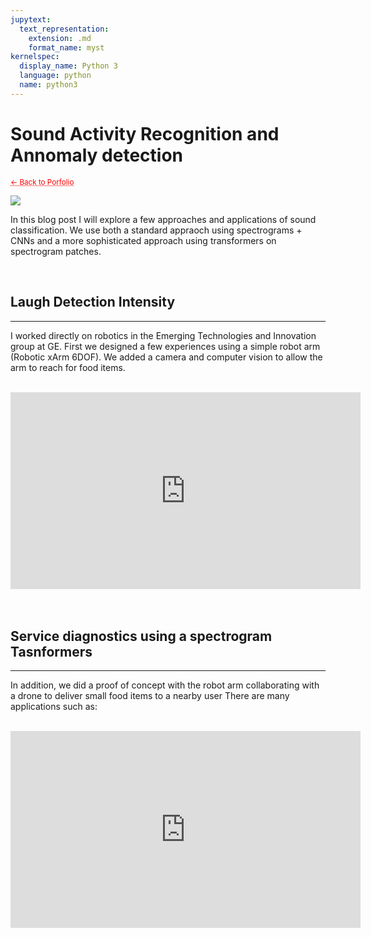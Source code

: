 ```yaml
---
jupytext:
  text_representation:
    extension: .md
    format_name: myst
kernelspec:
  display_name: Python 3
  language: python
  name: python3
---
```


# Sound Activity Recognition and Annomaly detection

 <sub> <a href="https://jmhuer.github.io/mini_book/_build/html/docs/portfolio.html" style="color: red; text-decoration: underline;text-decoration-style: dotted;">← Back to Porfolio</a> </sub>

<img src="../../../../images/audio.png" align="center"/>

<br>

 In this blog post I will explore a few approaches and applications of sound classification. We use both a standard appraoch using spectrograms + CNNs and a more sophisticated approach using transformers on spectrogram patches.

<br>


## Laugh Detection Intensity
---

I worked directly on robotics in the
Emerging Technologies and Innovation group at GE. First we designed a few experiences using a simple
robot arm (Robotic xArm 6DOF). We added a camera and computer vision to allow the arm to reach
for food items.

<br>
 <div align="center">   <iframe width="560" height="315"
src="https://www.youtube.com/embed/eoMQt4muwW4"
frameborder="0"
allow="accelerometer; autoplay; encrypted-media; gyroscope; picture-in-picture"
allowfullscreen
></iframe></div>

<br>
<br>

## Service diagnostics using a spectrogram Tasnformers
---

In addition, we did a proof of concept with the robot arm collaborating with a drone to
deliver small food items to a nearby user
There are many applications such as:

<br>
 <div align="center">   <iframe width="560" height="315"
src="https://www.youtube.com/embed/eoMQt4muwW4"
frameborder="0"
allow="accelerometer; autoplay; encrypted-media; gyroscope; picture-in-picture"
allowfullscreen
></iframe></div>

<br>
<br>


